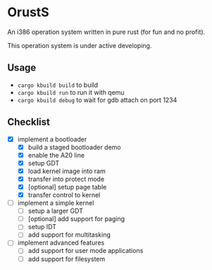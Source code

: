 # OrustS

An i386 operation system written in pure rust (for fun and no profit).

This operation system is under active developing.

## Usage

- `cargo kbuild build` to build
- `cargo kbuild run` to run it with qemu
- `cargo kbuild debug` to wait for gdb attach on port 1234

## Checklist

- [x] implement a bootloader
  - [x] build a staged bootloader demo
  - [x] enable the A20 line
  - [x] setup GDT
  - [x] load kernel image into ram
  - [x] transfer into protect mode
  - [x] [optional] setup page table
  - [x] transfer control to kernel
- [ ] implement a simple kernel
  - [ ] setup a larger GDT
  - [ ] [optional] add support for paging
  - [ ] setup IDT
  - [ ] add support for multitasking
- [ ] implement advanced features
  - [ ] add support for user mode applications
  - [ ] add support for filesystem 
